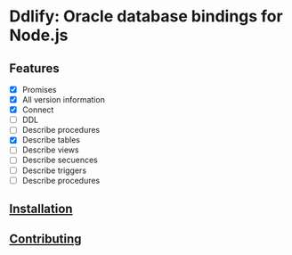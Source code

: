 # Ddlify: Oracle database bindings for Node.js #

## Features

- [x] Promises
- [x] All version information
- [x] Connect
- [ ] DDL
- [ ] Describe procedures
- [x] Describe tables
- [ ] Describe views
- [ ] Describe secuences
- [ ] Describe triggers
- [ ] Describe procedures

## [Installation](./INSTALLATION.md)
## [Contributing](./CONTRIBUTING.md)